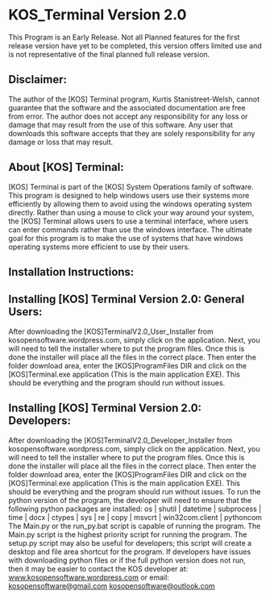 # KOS_Terminal Version 2.0
This Program is an Early Release. Not all Planned features for the first release version have yet to be completed, this version offers limited use and is not representative of the final planned full release version.

Disclaimer:
-----------
The author of the [KOS] Terminal program, Kurtis Stanistreet-Welsh, cannot guarantee that the software and the associated documentation are free from error. The author does not accept any responsibility for any loss or damage that may result from the use of this software. Any user that downloads this software accepts that they are solely responsibility for any damage or loss that may result. 


About [KOS] Terminal:
---------------------
[KOS] Terminal is part of the [KOS] System Operations family of software. This program is designed to help windows users use their systems more efficiently by allowing them to avoid using the windows operating system directly. Rather than using a mouse to click your way around your system, the [KOS] Terminal allows users to use a terminal interface, where users can enter commands rather than use the windows interface.
The ultimate goal for this program is to make the use of systems that have windows operating systems more efficient to use by their users.


Installation Instructions:
--------------------------

Installing [KOS] Terminal Version 2.0: General Users:
-----------------------------------------------------
After downloading the [KOS]TerminalV2.0_User_Installer from kosopensoftware.wordpress.com, simply click on the application. Next, you will need to tell the installer where to put the program files. Once this is done the installer will place all the files in the correct place. Then enter the folder download area, enter the [KOS]ProgramFiles DIR and click on the [KOS]Terminal.exe application (This is the main application EXE). This should be everything and the program should run without issues. 

Installing [KOS] Terminal Version 2.0: Developers:
--------------------------------------------------
After downloading the [KOS]TerminalV2.0_Developer_Installer from kosopensoftware.wordpress.com, simply click on the application. Next, you will need to tell the installer where to put the program files. Once this is done the installer will place all the files in the correct place. Then enter the folder download area, enter the [KOS]ProgramFiles DIR and click on the [KOS]Terminal.exe application (This is the main application EXE). This should be everything and the program should run without issues. 
To run the python version of the program, the developer will need to ensure that the following python packages are installed:
os | shutil | datetime | subprocess | time | docx | ctypes | sys | re | copy | msvcrt | win32com.client | pythoncom
The Main.py or the run_py.bat script is capable of running the program. The Main.py script is the highest priority script for running the program. The setup.py script may also be useful for developers; this script will create a desktop and file area shortcut for the program. If developers have issues with downloading python files or if the full python version does not run, then it may be easier to contact the KOS developer at:
www.kosopensoftware.wordpress.com or email: kosopensoftware@gmail.com kosopensoftware@outlook.com
